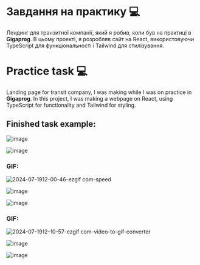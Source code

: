 # Завдання на практику 💻

Лендинг для транзитної компанії, який я робив, коли був на практиці в **Gigaprog**.
В цьому проекті, я розробляв сайт на React, використовуючи TypeScript для функціональності і Tailwind для стилізування.

# Practice task 💻

Landing page for transit company, I was making while I was on practice in **Gigaprog**.
In this project, I was making a webpage on React, using TypeScript for functionality and Tailwind for styling.

## Finished task example:
![image](https://github.com/user-attachments/assets/51cbf14c-8715-48ee-8527-4842222828c9)

![image](https://github.com/user-attachments/assets/9186efa8-bf4b-4e82-a79a-b39b5ab5ec0d)

### GIF:
![2024-07-1912-00-46-ezgif com-speed](https://github.com/user-attachments/assets/c1e603b3-a0fb-4d3e-aa41-78b35602276d)

![image](https://github.com/user-attachments/assets/576c8fa6-0c25-4128-b6cb-592576423319)

![image](https://github.com/user-attachments/assets/046353f9-5c12-446c-9402-005def1c55f8)

### GIF:
![2024-07-1912-10-57-ezgif com-video-to-gif-converter](https://github.com/user-attachments/assets/5f274a65-022e-4096-9a7b-6ae8e83fc5b6)

![image](https://github.com/user-attachments/assets/f8908240-bdb6-4f49-a7bb-cd95f9ee2f52)

![image](https://github.com/user-attachments/assets/65115e2c-91b4-477a-8b1e-a65dd77929eb)
